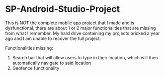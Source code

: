 # SP-Android-Studio-Project

This is NOT the complete mobile app project that I made and is dysfunctional, there are about 1 or 2 major functionalities that are missing from what I remember.
My hard drive containing my projects bricked a year ago and I am unable to recover the full project.

Functionalities missing:
1. Search bar that will allow users to type in their location, which will then automatically navigate to said location
2. Geofence functionality

